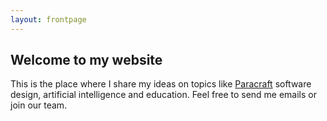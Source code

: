 ```yaml
---
layout: frontpage
---
```


## Welcome to my website

This is the place where I share my ideas on topics like [Paracraft](https://github.com/logoyoung/logoyoung.github.com) software design, artificial intelligence and education. 
Feel free to send me emails or join our team. 
